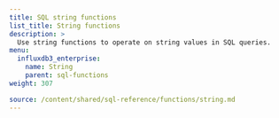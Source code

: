 ```yaml
---
title: SQL string functions
list_title: String functions
description: >
  Use string functions to operate on string values in SQL queries.
menu:
  influxdb3_enterprise:
    name: String
    parent: sql-functions    
weight: 307

source: /content/shared/sql-reference/functions/string.md
---
```


<!-- 
The content of this page is at /content/shared/sql-reference/functions/string.md
-->
